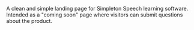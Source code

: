 A clean and simple landing page for Simpleton Speech learning software.
Intended as a "coming soon" page where visitors can submit questions about the product.
